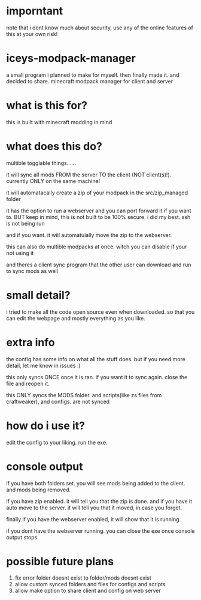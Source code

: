 # imporntant
note that i dont know much about security, use any of the online features of this at your own risk!

# iceys-modpack-manager
a small program i planned to make for myself. then finally made it. and decided to share. minecraft modpack manager for client and server


# what is this for? 
this is built with minecraft modding in mind

# what does this do? 
multible togglable things......

it will sync all mods FROM the server TO the client (NOT client(s)!). currently ONLY on the same machine!

it will automatacally create a zip of your modpack in the src/zip_managed folder

it has the option to run a webserver and you can port forward it if you want to. BUT keep in mind, this is not built to be 100% secure. i did my best. 
ssh is not being run

and if you want. it will automatuially move the zip to the webserver.

this can also do multible modpacks at once. witch you can disable if your not using it

and theres a client sync program that the other user can download and run to sync mods as well

# small detail?
i tried to make all the code open source even when downloaded. so that you can edit the webpage and mostly everything as you like.

# extra info
the config has some info on what all the stuff does. but if you need more detail, let me know in issues :)

this only syncs ONCE once it is ran. if you want it to sync again. close the file and reopen it.

this ONLY syncs the MODS folder. and scripts(like zs files from craftweaker), and configs. are not synced

# how do i use it?
edit the config to your liking. run the exe. 

# console output
if you have both folders set. you will see mods being added to the client. and mods being removed.

if you have zip enabled. it will tell you that the zip is done. and if you have it auto move to the server. it will tell you that it moved, in case 
you forget.

finally if you have the webserver enabled, it will show that it is running.

if you dont have the webserver running. you can close the exe once console output stops.

# possible future plans
1. fix error folder doesnt exist to folder/mods doesnt exist
2. allow custom synced folders and files for configs and scripts
3. allow make option to share client and config on web server
